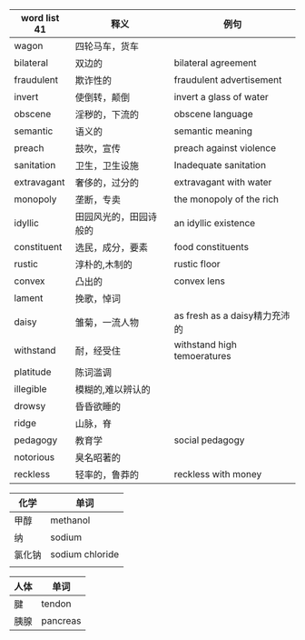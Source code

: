 
| word list 41 | 释义          | 例句                          |
| ------------ | ----------- | --------------------------- |
| wagon        | 四轮马车，货车     |                             |
| bilateral    | 双边的         | bilateral agreement         |
| fraudulent   | 欺诈性的        | fraudulent advertisement    |
| invert       | 使倒转，颠倒      | invert a glass of water     |
| obscene      | 淫秽的，下流的     | obscene language            |
| semantic     | 语义的         | semantic meaning            |
| preach       | 鼓吹，宣传       | preach against violence     |
| sanitation   | 卫生，卫生设施     | Inadequate sanitation       |
| extravagant  | 奢侈的，过分的     | extravagant with water      |
| monopoly     | 垄断，专卖       | the monopoly of the rich    |
| idyllic      | 田园风光的，田园诗般的 | an idyllic existence        |
| constituent  | 选民，成分，要素    | food constituents           |
| rustic       | 淳朴的,木制的     | rustic floor                |
| convex       | 凸出的         | convex lens                 |
| lament       | 挽歌，悼词       |                             |
| daisy        | 雏菊，一流人物     | as fresh as a daisy精力充沛的    |
| withstand    | 耐，经受住       | withstand high temoeratures |
| platitude    | 陈词滥调        |                             |
| illegible    | 模糊的,难以辨认的   |                             |
| drowsy       | 昏昏欲睡的       |                             |
| ridge        | 山脉，脊        |                             |
| pedagogy     | 教育学         | social pedagogy             |
| notorious    | 臭名昭著的       |                             |
| reckless     | 轻率的，鲁莽的     | reckless with money         |

| 化学  | 单词              |
| --- | --------------- |
| 甲醇  | methanol        |
| 纳   | sodium          |
| 氯化钠 | sodium chloride |
|     |                 |


| 人体  | 单词       |
| --- | -------- |
| 腱   | tendon   |
| 胰腺  | pancreas |
